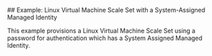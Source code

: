 ## Example: Linux Virtual Machine Scale Set with a System-Assigned Managed Identity

This example provisions a Linux Virtual Machine Scale Set using a password for authentication which has a System Assigned Managed Identity.
